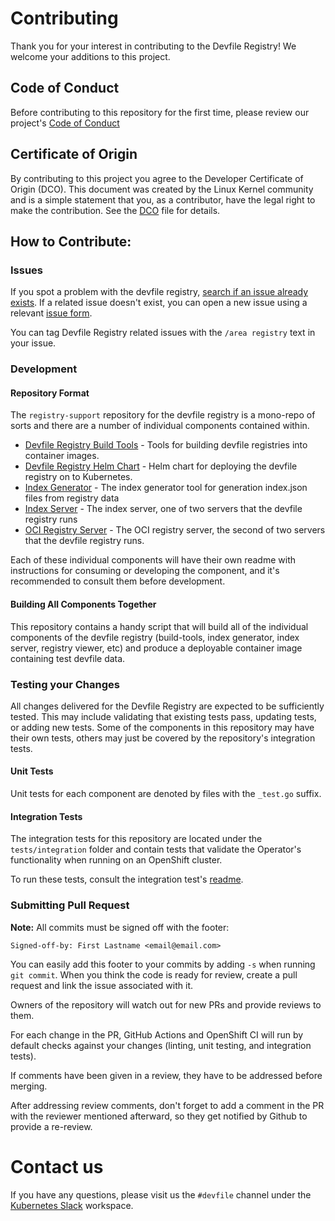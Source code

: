 # Contributing

Thank you for your interest in contributing to the Devfile Registry! We welcome your additions to this project.

## Code of Conduct

Before contributing to this repository for the first time, please review our project's [Code of Conduct](https://github.com/devfile/api/blob/main/CODE_OF_CONDUCT.md)

## Certificate of Origin

By contributing to this project you agree to the Developer Certificate of
Origin (DCO). This document was created by the Linux Kernel community and is a
simple statement that you, as a contributor, have the legal right to make the
contribution. See the [DCO](./DCO) file for details.

## How to Contribute:

### Issues

If you spot a problem with the devfile registry, [search if an issue already exists](https://github.com/devfile/api/issues?q=is%3Aissue+is%3Aopen+label%3Aarea%2Fregistry). If a related issue doesn't exist, you can open a new issue using a relevant [issue form](https://github.com/devfile/api/issues/new/choose).

You can tag Devfile Registry related issues with the `/area registry` text in your issue.

### Development

#### Repository Format

The `registry-support` repository for the devfile registry is a mono-repo of sorts and there are a number of individual components contained within.

- [Devfile Registry Build Tools](./build-tools) - Tools for building devfile registries into container images.
- [Devfile Registry Helm Chart](./deploy/chart/devfile-registry) - Helm chart for deploying the devfile registry on to Kubernetes.
- [Index Generator](./index/generator) - The index generator tool for generation index.json files from registry data
- [Index Server](./index/server) - The index server, one of two servers that the devfile registry runs
- [OCI Registry Server](./oci-registry) - The OCI registry server, the second of two servers that the devfile registry runs.

Each of these individual components will have their own readme with instructions for consuming or developing the component, and it's recommended to consult them before development.

#### Building All Components Together

This repository contains a handy script that will build all of the individual components of the devfile registry (build-tools, index generator, index server, registry viewer, etc) and produce a deployable
container image containing test devfile data.

### Testing your Changes

All changes delivered for the Devfile Registry are expected to be sufficiently tested. This may include validating that existing tests pass, updating tests, or adding new tests.
Some of the components in this repository may have their own tests, others may just be covered by the repository's integration tests.

#### Unit Tests

Unit tests for each component are denoted by files with the `_test.go` suffix.

#### Integration Tests

The integration tests for this repository are located under the `tests/integration` folder and contain tests that validate the Operator's functionality when running on an OpenShift cluster.

To run these tests, consult the integration test's [readme](./tests/integration).

### Submitting Pull Request

**Note:** All commits must be signed off with the footer:

```
Signed-off-by: First Lastname <email@email.com>
```

You can easily add this footer to your commits by adding `-s` when running `git commit`. When you think the code is ready for review, create a pull request and link the issue associated with it.

Owners of the repository will watch out for new PRs and provide reviews to them.

For each change in the PR, GitHub Actions and OpenShift CI will run by default checks against your changes (linting, unit testing, and integration tests).

If comments have been given in a review, they have to be addressed before merging.

After addressing review comments, don't forget to add a comment in the PR with the reviewer mentioned afterward, so they get notified by Github to provide a re-review.

# Contact us

If you have any questions, please visit us the `#devfile` channel under the [Kubernetes Slack](https://slack.k8s.io) workspace.

